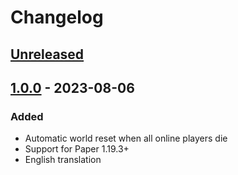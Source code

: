 # Changelog

## [Unreleased]

## [1.0.0] - 2023-08-06

### Added

- Automatic world reset when all online players die
- Support for Paper 1.19.3+
- English translation

[unreleased]: https://github.com/qixils/fahare/compare/v1.0.0...HEAD
[1.0.0]: https://github.com/qixils/fahare/releases/tag/v1.0.0